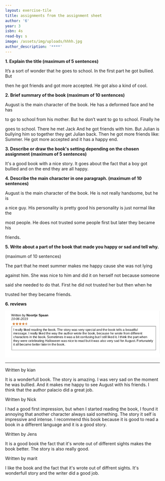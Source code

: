 ```yaml
---
layout: exercise-tile
title: assignments from the assignment sheet
author: '6'
year: 3
isbn: 4s
read-by: s
image: /assets/img/uploads/hhhh.jpg
author_description: '****'
---
```

**1. Explain the title (maximum of 5 sentences)**

It’s a sort of wonder that he goes to school. In the first part he got bullied. But 

then he got friends and got more accepted. He got also a kind of cool.

**2. Brief summary of the book (maximum of 10 sentences)**

August is the main character of the book. He has a deformed face and he has 

to go to school from his mother. But he don’t want to go to school. Finally he 

goes to school. There he met Jack And he got friends with him. But Julian is bullying him so together they get Julian back. Then he got more friends like: Summer. He got more accepted and it has a happy end.

**3. Describe or draw the book's setting depending on the chosen assignment  (maximum of 5 sentences)**

It's a good book with a nice story. It goes about the fact that a boy got bullied and on the end they are all happy.

**4. Describe the main character in one paragraph. (maximum of 10 sentences)**

August is the main character of the book. He is not really handsome, but he is 

a nice guy. His personality is pretty good his personality is just normal like the 

most people. He does not trusted some people first but later they became his 

friends. 

**5. Write about a part of the book that made you happy or sad and tell why.**

(maximum of 10 sentences) 

The part that he meet summer makes me happy cause she was not lying 

against him. She was nice to him and did it on herself not because someone 

said she needed to do that. First he did not trusted her but then when he 

trusted her they became friends.

**6. reviews**

![](/assets/img/uploads/img-1560346712989.png)

- - -

Written by kian

It is a wonderfull book. The story is amazing. I was very sad on the moment he was bullied.  And it makes me happy to see August with his friends. I think that the author palacio did a great job.

Written by Nick

I had a good first impression, but when I started reading the book, I found it annoying that another character always said something. The story it self is impressive and intense. I recommend this book because it is good to read a book in a different language and it is a good story.

Written by Jens

It is a good book the fact that it's wrote out of different sights makes the book better. The story is also really good.

Written by marit

I like the book and the fact that it's wrote out of diffrent sights. It's  wonderfull story and the writer did a good job.
